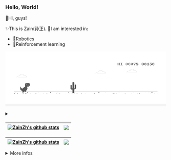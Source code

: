 ### Hello, World!
👋Hi, guys! 

✨This is Zain(孙正).
🤔I am interested in:
- 🤖️Robotics 
- 🧠Reinforcement learning


![Dino](https://raw.githubusercontent.com/praveenscience/praveenscience/master/dino.gif)


<details>
<summary></summary>
<pre><code>

Most Used Languages: The language that I used most in all projects.
Wakatime Stats: My working time stats in the past seven days.
Github stats: My growth process.
</code></pre>
</details>

#### 
| <a href="https://github.com/ZainZh/github-readme-stats"><img align="center" src="https://github-readme-stats-an0fxpx8x-zainzh.vercel.app/api/top-langs/?username=ZainZh&layout=compact&show_icons=true&include_all_commits=true&theme=buefy&hide_border=true" alt="ZainZh's github stats" /></a> | <a href="https://github.com/ZainZh/github-readme-stats"><img align="center" src="https://github-readme-stats-an0fxpx8x-zainzh.vercel.app/api/wakatime?username=ZainZh&layout=compact&theme=buefy&hide_border=true" /></a> |
| ------------- | ------------- |

#### 
| <a href="https://github.com/ZainZh/github-readme-stats"><img align="center" src="https://github-readme-stats-an0fxpx8x-zainzh.vercel.app/api?username=ZainZh&show_icons=true&include_all_commits=true&theme=buefy&hide_border=true" alt="ZainZh's github stats" /></a> | <a href="https://github.com/ZainZh/github-readme-stats"><img align="center" src="https://github-readme-streak-stats.herokuapp.com/?user=ZainZh&layout=compact&theme=buefy&hide_border=true" /></a> |
| --- | --- |


<details>
<summary>More infos</summary>
<pre><code>
<!--START_SECTION:waka-->
![Code Time](http://img.shields.io/badge/Code%20Time-5%20hrs%2043%20mins-blue)

![Profile Views](http://img.shields.io/badge/Profile%20Views-109-blue)

**I'm an Early 🐤** 

```text
🌞 Morning    43 commits     ██░░░░░░░░░░░░░░░░░░░░░░░   10.91% 
🌆 Daytime    201 commits    ████████████░░░░░░░░░░░░░   51.02% 
🌃 Evening    142 commits    █████████░░░░░░░░░░░░░░░░   36.04% 
🌙 Night      8 commits      ░░░░░░░░░░░░░░░░░░░░░░░░░   2.03%

```
📅 **I'm Most Productive on Thursday** 

```text
Monday       62 commits     ████░░░░░░░░░░░░░░░░░░░░░   15.74% 
Tuesday      49 commits     ███░░░░░░░░░░░░░░░░░░░░░░   12.44% 
Wednesday    87 commits     █████░░░░░░░░░░░░░░░░░░░░   22.08% 
Thursday     108 commits    ██████░░░░░░░░░░░░░░░░░░░   27.41% 
Friday       58 commits     ███░░░░░░░░░░░░░░░░░░░░░░   14.72% 
Saturday     20 commits     █░░░░░░░░░░░░░░░░░░░░░░░░   5.08% 
Sunday       10 commits     ░░░░░░░░░░░░░░░░░░░░░░░░░   2.54%

```


📊 **This Week I Spent My Time On** 

```text
⌚︎ Time Zone: Asia/Shanghai

💬 Programming Languages: 
Markdown                 2 hrs 49 mins       ████████████░░░░░░░░░░░░░   50.83% 
Python                   1 hr 19 mins        ██████░░░░░░░░░░░░░░░░░░░   23.73% 
C++                      1 hr 11 mins        █████░░░░░░░░░░░░░░░░░░░░   21.41% 
CMake                    13 mins             █░░░░░░░░░░░░░░░░░░░░░░░░   3.96% 
YAML                     0 secs              ░░░░░░░░░░░░░░░░░░░░░░░░░   0.04%

🔥 Editors: 
CLion                    3 hrs 5 mins        ██████████████░░░░░░░░░░░   55.69% 
VS Code                  2 hrs 21 mins       ██████████░░░░░░░░░░░░░░░   42.39% 
PyCharm                  6 mins              ░░░░░░░░░░░░░░░░░░░░░░░░░   1.92%

💻 Operating System: 
Linux                    5 hrs 33 mins       █████████████████████████   100.0%

```

**I Mostly Code in Python** 

```text
Python                   7 repos             ██████████░░░░░░░░░░░░░░░   41.18% 
C++                      6 repos             ████████░░░░░░░░░░░░░░░░░   35.29% 
Jupyter Notebook         2 repos             ███░░░░░░░░░░░░░░░░░░░░░░   11.76% 
C                        2 repos             ███░░░░░░░░░░░░░░░░░░░░░░   11.76%

```



 Last Updated on 15/10/2022 06:51:08 UTC
<!--END_SECTION:waka-->
</code></pre>
</details>

<!--
**ZainZh/ZainZh** is a ✨ _special_ ✨ repository because its `README.md` (this file) appears on your GitHub profile.

Here are some ideas to get you started:

- 🔭 I’m currently working on ...
- 🌱 I’m currently learning ...
- 👯 I’m looking to collaborate on ...
- 🤔 I’m looking for help with ...
- 💬 Ask me about ...
- 📫 How to reach me: ...
- 😄 Pronouns: ...
- ⚡ Fun fact: ...
-->
